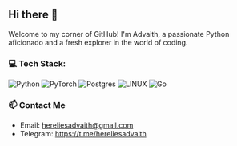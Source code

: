 ## Hi there 👋

Welcome to my corner of GitHub! I'm Advaith, a passionate Python aficionado and a fresh explorer in the world of coding.

### 💻 Tech Stack:
![Python](https://img.shields.io/badge/python-3670A0?style=plastic&logo=python&logoColor=ffdd54) ![PyTorch](https://img.shields.io/badge/PyTorch-%23EE4C2C.svg?style=plastic&logo=PyTorch&logoColor=white) ![Postgres](https://img.shields.io/badge/postgres-%23316192.svg?style=plastic&logo=postgresql&logoColor=white) ![LINUX](https://img.shields.io/badge/Linux-FCC624?style=plastic&logo=linux&logoColor=black) ![Go](https://img.shields.io/badge/go-%2300ADD8.svg?style=plastic&logo=go&logoColor=white)

### 📫 Contact Me

- Email: hereliesadvaith@gmail.com
- Telegram: https://t.me/hereliesadvaith
